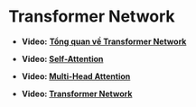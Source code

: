 # Transformer Network

- **Video:** **[Tổng quan về Transformer Network](https://www.coursera.org/learn/nlp-sequence-models/lecture/YKatU/transformer-network-intuition)**

- **Video: [Self-Attention](https://www.coursera.org/learn/nlp-sequence-models/lecture/lsvRK/self-attention)**

- **Video: [Multi-Head Attention](https://www.coursera.org/learn/nlp-sequence-models/lecture/jsV2q/multi-head-attention)**

- **Video: [Transformer Network](https://www.coursera.org/learn/nlp-sequence-models/lecture/Kf5Y3/transformer-network)**